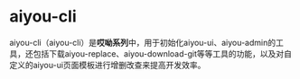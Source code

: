 # aiyou-cli
aiyou-cli（aiyou-cli）是**哎呦系列**中，用于初始化aiyou-ui、aiyou-admin的工具，还包括下载aiyou-replace、aiyou-download-git等等工具的功能，以及对自定义的aiyou-ui页面模板进行增删改查来提高开发效率。
